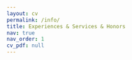 ```yaml
---
layout: cv
permalink: /info/
title: Experiences & Services & Honors
nav: true
nav_order: 1
cv_pdf: null
---
```

